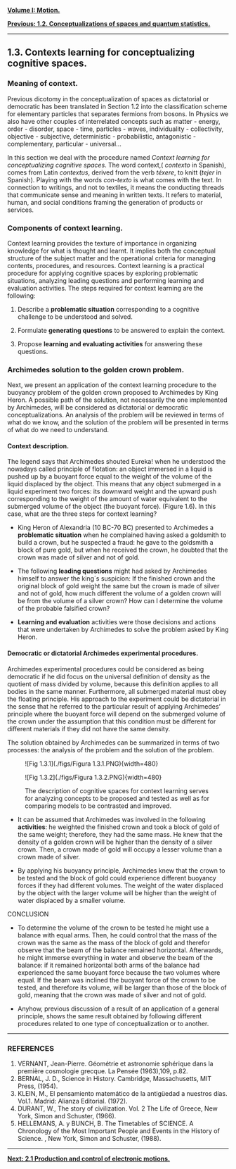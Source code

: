 
[**Volume I: Motion.**](./volume-I/)

[**Previous: 1.2.  Conceptualizations of spaces and quantum statistics.**](./vol-I-chap-1-sect-1.md)

***

## 1.3.  Contexts learning for conceptualizing cognitive spaces.

### Meaning of context.


Previous dicotomy in the conceptualization of spaces as dictatorial or democratic has been translated in Section 1.2 into the classification scheme for elementary particles that separates fermions from bosons. In Physics we also have other couples of interrelated concepts such as matter - energy, order - disorder, space - time, particles - waves, individuality - collectivity, objective - subjective, deterministic - probabilistic, antagonistic - complementary, particular - universal… 

In this section we deal with the procedure named *Context learning for conceptualizing cognitive spaces*. The word context,( *contexto* in Spanish), comes from Latin *contextus*, derived from the verb *téxere*, to knitt (*tejer* in Spanish). Playing with the words *con-texto* is what comes with the text. In connection to writings, and not to textiles, it means the conducting threads that communicate sense and meaning in written texts. It refers to material, human, and social conditions framing the generation of products or services.

### Components of context learning.

Context learning provides the texture of importance in organizing knowledge for what is thought and learnt. It implies both the conceptual structure of the subject matter and the operational criteria for managing contents, procedures, and resources. Context learning is a practical procedure for applying cognitive spaces by exploring problematic situations, analyzing leading questions and performing learning and evaluation activities. The steps required for context learning are the following:

1. Describe a **problematic situation** corresponding to a cognitive challenge to be understood and solved. 

2. Formulate **generating questions** to be answered to explain the context.

3. Propose **learning and evaluating activities** for answering these questions.

### Archimedes solution to the golden crown problem.

Next, we present an application of the context learning procedure to the buoyancy problem of the golden crown proposed to Archimedes by King Heron. A possible path of the solution, not necessarily the one implemented by Archimedes, will be considered as dictatorial or democratic conceptualizations. An analysis of the problem will be reviewed in terms of what do we know, and the solution of the problem will be presented in terms of what do we need to understand.

#### Context description.

The legend says that Archimedes shouted Eureka! when he understood the nowadays called principle of flotation: an object immersed in a liquid is pushed up by a buoyant force equal to the weight of the volume of the liquid displaced by the object. This means that any object submerged in a liquid experiment two forces: its downward weight and the upward push corresponding to the weight of the amount of water equivalent to the submerged volume of the object (the buoyant force). (Figure 1.6).  In this case, what are the three steps for context learning?


- King Heron of Alexandria (10 BC-70 BC) presented to Archimedes a **problematic situation** when he complained having asked a goldsmith to build a crown, but he suspected a fraud: he gave to the goldsmith a block of pure gold, but when he received the crown, he doubted that the crown was made of silver and not of gold.

- The following **leading questions** might had asked by Archimedes himself to answer the king´s suspicion: If the finished crown and the original block of gold weight the same but the crown is made of silver and not of gold, how much different the volume of a golden crown will be from the volume of a silver crown? How can I determine the volume of the probable falsified crown? 

- **Learning and evaluation** activities were those decisions and actions that were undertaken by Archimedes to solve the problem asked by King Heron.

#### Democratic or dictatorial Archimedes experimental procedures.

Archimedes experimental procedures could be considered as being democratic if he did focus on the universal definition of density as the quotient of mass divided by volume, because this definition applies to all bodies in the same manner. Furthermore, all submerged material must obey the floating principle. His approach to the experiment could be dictatorial in the sense that he referred to the particular result of applying Archimedes’ principle where the buoyant force will depend on the submerged volume of the crown under the assumption that this condition must be different for different materials if they did not have the same density.

The solution obtained by Archimedes can be summarized in terms of two processes: the analysis of the problem and the solution of the problem.

<figure markdown>
![Fig 1.3.1](./figs/Figura 1.3.1.PNG){width=480}

![Fig 1.3.2](./figs/Figura 1.3.2.PNG){width=480}

  <figcaption>The description of cognitive spaces for context learning serves for analyzing concepts to be proposed and tested as well as for comparing models to be contrasted and improved.</figcaption>
</figure>



- It can be assumed that Archimedes was involved in the following **activities**: he weighted the finished crown and took a block of gold of the same weight; therefore, they had the same mass. He knew that the density of a golden crown will be higher than the density of a silver crown.  Then, a crown made of gold will occupy a lesser volume than a crown made of silver.

- By applying his buoyancy principle, Archimedes knew that the crown to be tested and the block of gold could experience different buoyancy forces if they had different volumes. The weight of the water displaced by the object with the larger volume will be higher than the weight of water displaced by a smaller volume. 

CONCLUSION

- To determine the volume of the crown to be tested he might use a balance with equal arms. Then, he could control that the mass of the crown was the same as the mass of the block of gold and therefor observe that the beam of the balance remained horizontal. Afterwards, he might immerse everything in water and observe the beam of the balance: if it remained horizontal both arms of the balance had experienced the same buoyant force because the two volumes where equal. If the beam was inclined the buoyant force of the crown to be tested, and therefore its volume, will be larger than those of the block of gold, meaning that the crown was made of silver and not of gold.

- Anyhow, previous discussion of a result of an application of a general principle, shows the same result obtained by following different procedures related to one type of conceptualization or to another.

***

### REFERENCES
 
1. VERNANT, Jean-Pierre. Géométrie et astronomie sphérique dans la première cosmologie grecque. La Pensée (1963),109, p.82.
2. BERNAL, J. D., Science in History. Cambridge, Massachusetts, MIT Press, (1954).
3. KLEIN, M., El pensamiento matemático de la antigüedad a nuestros días. Vol.1. Madrid: Alianza Editorial. (1972).
4. DURANT, W., The story of civilization. Vol. 2 The Life of Greece, New York, Simon and Schuster, (1966).
5. HELLEMANS, A. y BUNCH, B. The Timetables of SCIENCE. A Chronology of the Most Important People and Events in the History of Science. , New York, Simon and Schuster, (1988).

***

[**Next: 2.1 Production and control of electronic motions.**](./vol-I-chap-2-sect-1/)


